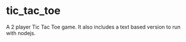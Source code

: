 # tic_tac_toe
A 2 player Tic Tac Toe game.
It also includes a text based version to run with nodejs.
